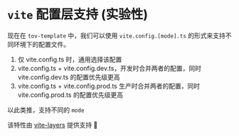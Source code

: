 # `vite` 配置层支持 (实验性)

现在在 `tov-template` 中，我们可以使用 `vite.config.[mode].ts`
的形式来支持不同环境下的配置文件。

1. 仅 vite.config.ts 时，通用选择该配置
2. vite.config.ts + vite.config.dev.ts，开发时合并两者的配置，同时
   vite.config.dev.ts 的配置优先级更高
3. vite.config.ts + vite.config.prod.ts 生产时合并两者的配置，同时
   vite.config.prod.ts 的配置优先级更高

以此类推，支持不同的 `mode`

该特性由 [vite-layers](https://github.com/markthree/vite-layers) 提供支持 🥰
